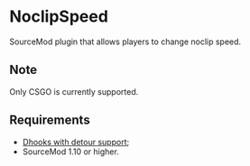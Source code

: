 # NoclipSpeed
SourceMod plugin that allows players to change noclip speed.

## Note
Only CSGO is currently supported.

## Requirements
* [Dhooks with detour support](https://forums.alliedmods.net/showpost.php?p=2588686&postcount=589);
* SourceMod 1.10 or higher.
